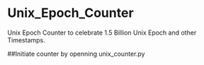 # Unix_Epoch_Counter
Unix Epoch Counter to celebrate 1.5 Billion Unix Epoch and other Timestamps.


##Initiate counter by openning unix_counter.py
